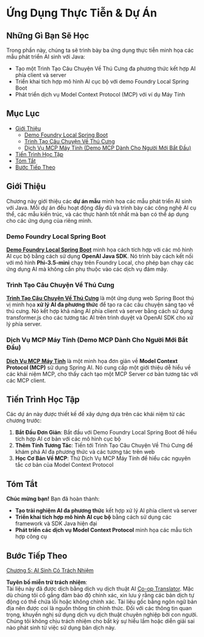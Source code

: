 <!--
CO_OP_TRANSLATOR_METADATA:
{
  "original_hash": "df269f529a172a0197ef28460bf1da9f",
  "translation_date": "2025-07-25T11:52:05+00:00",
  "source_file": "04-PracticalSamples/README.md",
  "language_code": "vi"
}
-->
# Ứng Dụng Thực Tiễn & Dự Án

## Những Gì Bạn Sẽ Học
Trong phần này, chúng ta sẽ trình bày ba ứng dụng thực tiễn minh họa các mẫu phát triển AI sinh với Java:
- Tạo một Trình Tạo Câu Chuyện Về Thú Cưng đa phương thức kết hợp AI phía client và server
- Triển khai tích hợp mô hình AI cục bộ với demo Foundry Local Spring Boot
- Phát triển dịch vụ Model Context Protocol (MCP) với ví dụ Máy Tính

## Mục Lục

- [Giới Thiệu](../../../04-PracticalSamples)
  - [Demo Foundry Local Spring Boot](../../../04-PracticalSamples)
  - [Trình Tạo Câu Chuyện Về Thú Cưng](../../../04-PracticalSamples)
  - [Dịch Vụ MCP Máy Tính (Demo MCP Dành Cho Người Mới Bắt Đầu)](../../../04-PracticalSamples)
- [Tiến Trình Học Tập](../../../04-PracticalSamples)
- [Tóm Tắt](../../../04-PracticalSamples)
- [Bước Tiếp Theo](../../../04-PracticalSamples)

## Giới Thiệu

Chương này giới thiệu các **dự án mẫu** minh họa các mẫu phát triển AI sinh với Java. Mỗi dự án đều hoạt động đầy đủ và trình bày các công nghệ AI cụ thể, các mẫu kiến trúc, và các thực hành tốt nhất mà bạn có thể áp dụng cho các ứng dụng của riêng mình.

### Demo Foundry Local Spring Boot

**[Demo Foundry Local Spring Boot](foundrylocal/README.md)** minh họa cách tích hợp với các mô hình AI cục bộ bằng cách sử dụng **OpenAI Java SDK**. Nó trình bày cách kết nối với mô hình **Phi-3.5-mini** chạy trên Foundry Local, cho phép bạn chạy các ứng dụng AI mà không cần phụ thuộc vào các dịch vụ đám mây.

### Trình Tạo Câu Chuyện Về Thú Cưng

**[Trình Tạo Câu Chuyện Về Thú Cưng](petstory/README.md)** là một ứng dụng web Spring Boot thú vị minh họa **xử lý AI đa phương thức** để tạo ra các câu chuyện sáng tạo về thú cưng. Nó kết hợp khả năng AI phía client và server bằng cách sử dụng transformer.js cho các tương tác AI trên trình duyệt và OpenAI SDK cho xử lý phía server.

### Dịch Vụ MCP Máy Tính (Demo MCP Dành Cho Người Mới Bắt Đầu)

**[Dịch Vụ MCP Máy Tính](mcp/calculator/README.md)** là một minh họa đơn giản về **Model Context Protocol (MCP)** sử dụng Spring AI. Nó cung cấp một giới thiệu dễ hiểu về các khái niệm MCP, cho thấy cách tạo một MCP Server cơ bản tương tác với các MCP client.

## Tiến Trình Học Tập

Các dự án này được thiết kế để xây dựng dựa trên các khái niệm từ các chương trước:

1. **Bắt Đầu Đơn Giản**: Bắt đầu với Demo Foundry Local Spring Boot để hiểu tích hợp AI cơ bản với các mô hình cục bộ
2. **Thêm Tính Tương Tác**: Tiến tới Trình Tạo Câu Chuyện Về Thú Cưng để khám phá AI đa phương thức và các tương tác trên web
3. **Học Cơ Bản Về MCP**: Thử Dịch Vụ MCP Máy Tính để hiểu các nguyên tắc cơ bản của Model Context Protocol

## Tóm Tắt

**Chúc mừng bạn!** Bạn đã hoàn thành:

- **Tạo trải nghiệm AI đa phương thức** kết hợp xử lý AI phía client và server
- **Triển khai tích hợp mô hình AI cục bộ** bằng cách sử dụng các framework và SDK Java hiện đại
- **Phát triển các dịch vụ Model Context Protocol** minh họa các mẫu tích hợp công cụ

## Bước Tiếp Theo

[Chương 5: AI Sinh Có Trách Nhiệm](../05-ResponsibleGenAI/README.md)

**Tuyên bố miễn trừ trách nhiệm**:  
Tài liệu này đã được dịch bằng dịch vụ dịch thuật AI [Co-op Translator](https://github.com/Azure/co-op-translator). Mặc dù chúng tôi cố gắng đảm bảo độ chính xác, xin lưu ý rằng các bản dịch tự động có thể chứa lỗi hoặc không chính xác. Tài liệu gốc bằng ngôn ngữ bản địa nên được coi là nguồn thông tin chính thức. Đối với các thông tin quan trọng, khuyến nghị sử dụng dịch vụ dịch thuật chuyên nghiệp bởi con người. Chúng tôi không chịu trách nhiệm cho bất kỳ sự hiểu lầm hoặc diễn giải sai nào phát sinh từ việc sử dụng bản dịch này.